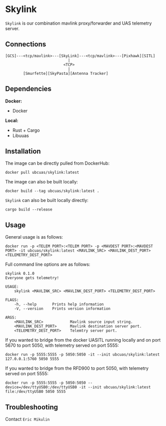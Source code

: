 # Skylink
`Skylink` is our combination mavlink proxy/forwarder and UAS telemetry server.

## Connections
```
[GCS]---<tcp/mavlink>---[SkyLink]---<tcp/mavlink>---[Pixhawk][SITL]
                            |
                          <TCP>
                            |
        [Smurfette][SkyPasta][Antenna Tracker]
```

## Dependencies
**Docker:**
- Docker

**Local:**
- Rust + Cargo
- Libuuas

## Installation
The image can be directly pulled from DockerHub:
```
docker pull ubcuas/skylink:latest
```
The image can also be built locally:
```
docker build --tag ubcuas/skylink:latest .
```
`Skylink` can also be built locally directly:
```
cargo build --release
```

## Usage
General usage is as follows:
```
docker run -p <TELEM PORT>:<TELEM PORT> -p <MAVDEST PORT>:<MAVDEST PORT> -it ubcuas/skylink:latest <MAVLINK_SRC> <MAVLINK_DEST_PORT> <TELEMETRY_DEST_PORT>
```

Full command line options are as follows:
```
skylink 0.1.0
Everyone gets telemetry!

USAGE:
    skylink <MAVLINK_SRC> <MAVLINK_DEST_PORT> <TELEMETRY_DEST_PORT>

FLAGS:
    -h, --help       Prints help information
    -V, --version    Prints version information

ARGS:
    <MAVLINK_SRC>            Mavlink source input string.
    <MAVLINK_DEST_PORT>      Mavlink destination server port.
    <TELEMETRY_DEST_PORT>    Telemtry server port.
```


If you wanted to bridge from the docker UASITL running locally and on port 5670 to port 5050, with telemetry served on port 5555:
```
docker run -p 5555:5555 -p 5050:5050 -it --init ubcuas/skylink:latest 127.0.0.1:5760 5050 5555
```

If you wanted to bridge from the RFD900 to port 5050, with telemetry served on port 5555:
```
docker run -p 5555:5555 -p 5050:5050 --device=/dev/ttyUSB0:/dev/ttyUSB0 -it --init ubcuas/skylink:latest file:/dev/ttyUSB0 5050 5555
```

## Troubleshooting
Contact `Eric Mikulin`
